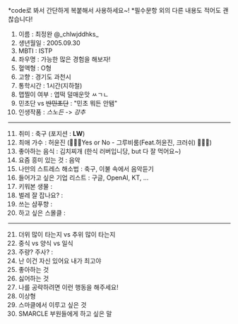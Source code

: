 *code로 봐서 간단하게 복붙해서 사용하세요~!
*필수문항 외의 다른 내용도 적어도 괜찮습니다!

1. 이름 : 최정완 @\_chlwjddhks\_
2. 생년월일 : 2005.09.30
3. MBTI : ISTP
4. 좌우명 : 가능한 많은 경험을 해보자!
5. 혈액형 : O형
6. 고향 : 경기도 과천시
7. 통학시간 : 1시간(지하철)
8. 맵찔이 여부 : 엽떡 덜매운맛 ㅆㄱㄴ
9. 민초단 vs ~~반민초단~~ : "민초 뭐든 안됌"
10. 인생작품 : *스노든* -> _강추_
---
11. 취미 : 축구 (포지션 : **LW**)
12. 최애 가수 : 허윤진 (🎵🎵🎵Yes or No - 그루비룸(Feat.허윤진, 크러쉬) 🎵🎵🎵)
13. 좋아하는 음식 : 김치찌개 (한식 러버입니당, but 다 잘 먹어요~)
14. 요즘 흥미 있는 것 : 음악 
15. 나만의 스트레스 해소법 : 축구, 이불 속에서 음악듣기
16. 들어가고 싶은 기업 리스트 : 구글, OpenAI, KT, ... 
17. 키워본 생물 : 
18. 벌레 잘 잡나요? : 
19. 쓰는 샴푸향 :
20. 하고 싶은 스몰클 : 
***
21. 더위 많이 타는지 vs 추위 많이 타는지
22. 중식 vs 양식 vs 일식
23. 주량? 주사? : 
24. 난 이건 자신 있어요 내가 최고야
25. 좋아하는 것
26. 싫어하는 것
27. 나를 공략하려면 이런 행동을 해주세요!
28. 이상형
29. 스마클에서 이루고 싶은 것
30. SMARCLE 부원들에게 하고 싶은 말
